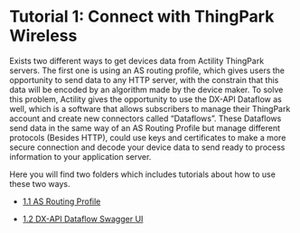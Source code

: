 # Tutorial 1: Connect with ThingPark Wireless

Exists two different ways to get devices data from Actility ThingPark servers. The first one is using an AS routing profile, which gives users the opportunity to send data to any HTTP server, with the constrain that this data will be encoded by an algorithm made by the device maker. To solve this problem, Actility gives the opportunity to use the DX-API Dataflow as well, which is a software that allows subscribers to manage their ThingPark account and create new connectors called “Dataflows”. These Dataflows send data in the same way of an AS Routing Profile but manage different protocols (Besides HTTP), could use keys and certificates to make a more secure connection and decode your device data to send ready to process information to your application server.

Here you will find two folders which includes tutorials about how to use these two ways.
- <p><a href="https://github.com/ActilityConnectors/DX-API-Dataflow/tree/master/Connect%20with%20ThingPark%20Wireless/AS%20Routing%20Profile">1.1 AS Routing Profile</a> </p>
- <p><a href="https://github.com/ActilityConnectors/DX-API-Dataflow/tree/master/Connect%20with%20ThingPark%20Wireless/DX-API%20Dataflow%20Swagger%20UI">1.2 DX-API Dataflow Swagger UI</a> </p>
